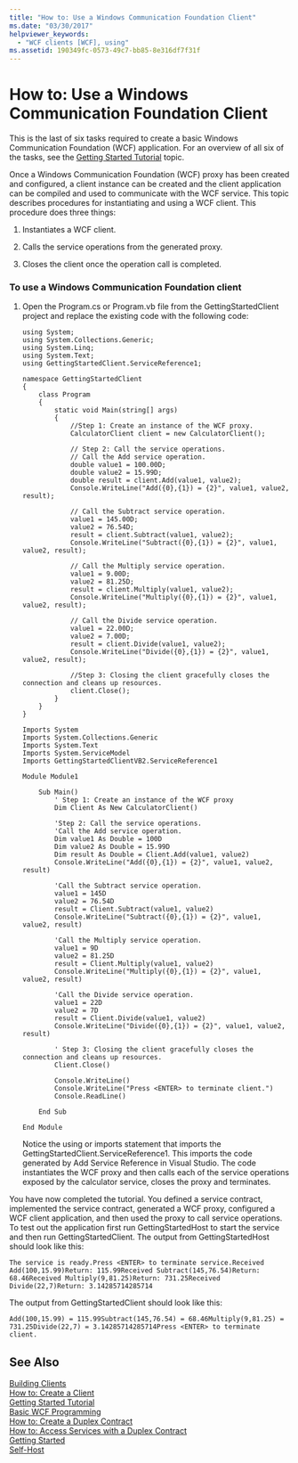 ```yaml
---
title: "How to: Use a Windows Communication Foundation Client"
ms.date: "03/30/2017"
helpviewer_keywords: 
  - "WCF clients [WCF], using"
ms.assetid: 190349fc-0573-49c7-bb85-8e316df7f31f
---
```

# How to: Use a Windows Communication Foundation Client
This is the last of six tasks required to create a basic Windows Communication Foundation (WCF) application. For an overview of all six of the tasks, see the [Getting Started Tutorial](../../../docs/framework/wcf/getting-started-tutorial.md) topic.  
  
 Once a Windows Communication Foundation (WCF) proxy has been created and configured, a client instance can be created and the client application can be compiled and used to communicate with the WCF service. This topic describes procedures for instantiating and using a WCF client. This procedure does three things:  
  
1. Instantiates a WCF client.  
  
2. Calls the service operations from the generated proxy.  
  
3. Closes the client once the operation call is completed.  
  
### To use a Windows Communication Foundation client  
  
1. Open the Program.cs or Program.vb file from the GettingStartedClient project and replace the existing code with the following code:  
  
   ```  
   using System;  
   using System.Collections.Generic;  
   using System.Linq;  
   using System.Text;  
   using GettingStartedClient.ServiceReference1;  
  
   namespace GettingStartedClient  
   {  
       class Program  
       {  
           static void Main(string[] args)  
           {  
               //Step 1: Create an instance of the WCF proxy.  
               CalculatorClient client = new CalculatorClient();  
  
               // Step 2: Call the service operations.  
               // Call the Add service operation.  
               double value1 = 100.00D;  
               double value2 = 15.99D;  
               double result = client.Add(value1, value2);  
               Console.WriteLine("Add({0},{1}) = {2}", value1, value2, result);  
  
               // Call the Subtract service operation.  
               value1 = 145.00D;  
               value2 = 76.54D;  
               result = client.Subtract(value1, value2);  
               Console.WriteLine("Subtract({0},{1}) = {2}", value1, value2, result);  
  
               // Call the Multiply service operation.  
               value1 = 9.00D;  
               value2 = 81.25D;  
               result = client.Multiply(value1, value2);  
               Console.WriteLine("Multiply({0},{1}) = {2}", value1, value2, result);  
  
               // Call the Divide service operation.  
               value1 = 22.00D;  
               value2 = 7.00D;  
               result = client.Divide(value1, value2);  
               Console.WriteLine("Divide({0},{1}) = {2}", value1, value2, result);  
  
               //Step 3: Closing the client gracefully closes the connection and cleans up resources.  
               client.Close();  
           }  
       }  
   }  
   ```  
  
   ```  
   Imports System  
   Imports System.Collections.Generic  
   Imports System.Text  
   Imports System.ServiceModel  
   Imports GettingStartedClientVB2.ServiceReference1  
  
   Module Module1  
  
       Sub Main()  
           ' Step 1: Create an instance of the WCF proxy  
           Dim Client As New CalculatorClient()  
  
           'Step 2: Call the service operations.  
           'Call the Add service operation.  
           Dim value1 As Double = 100D  
           Dim value2 As Double = 15.99D  
           Dim result As Double = Client.Add(value1, value2)  
           Console.WriteLine("Add({0},{1}) = {2}", value1, value2, result)  
  
           'Call the Subtract service operation.  
           value1 = 145D  
           value2 = 76.54D  
           result = Client.Subtract(value1, value2)  
           Console.WriteLine("Subtract({0},{1}) = {2}", value1, value2, result)  
  
           'Call the Multiply service operation.  
           value1 = 9D  
           value2 = 81.25D  
           result = Client.Multiply(value1, value2)  
           Console.WriteLine("Multiply({0},{1}) = {2}", value1, value2, result)  
  
           'Call the Divide service operation.  
           value1 = 22D  
           value2 = 7D  
           result = Client.Divide(value1, value2)  
           Console.WriteLine("Divide({0},{1}) = {2}", value1, value2, result)  
  
           ' Step 3: Closing the client gracefully closes the connection and cleans up resources.  
           Client.Close()  
  
           Console.WriteLine()  
           Console.WriteLine("Press <ENTER> to terminate client.")  
           Console.ReadLine()  
  
       End Sub  
  
   End Module  
   ```  
  
    Notice the using or imports statement that imports the GettingStartedClient.ServiceReference1. This imports the code generated by Add Service Reference in Visual Studio. The code instantiates the WCF proxy and then calls each of the service operations exposed by the calculator service, closes the proxy and terminates.  
  
 You have now completed the tutorial. You defined a service contract, implemented the service contract, generated a WCF proxy, configured a WCF client application, and then used the proxy to call service operations. To test out the application first run GettingStartedHost to start the service and then run GettingStartedClient. The output from GettingStartedHost should look like this:  
  
```Output  
The service is ready.Press <ENTER> to terminate service.Received Add(100,15.99)Return: 115.99Received Subtract(145,76.54)Return: 68.46Received Multiply(9,81.25)Return: 731.25Received Divide(22,7)Return: 3.14285714285714  
```  
  
 The output from GettingStartedClient should look like this:  
  
```Output  
Add(100,15.99) = 115.99Subtract(145,76.54) = 68.46Multiply(9,81.25) = 731.25Divide(22,7) = 3.14285714285714Press <ENTER> to terminate client.  
```  
  
## See Also  
 [Building Clients](../../../docs/framework/wcf/building-clients.md)  
 [How to: Create a Client](../../../docs/framework/wcf/how-to-create-a-wcf-client.md)  
 [Getting Started Tutorial](../../../docs/framework/wcf/getting-started-tutorial.md)  
 [Basic WCF Programming](../../../docs/framework/wcf/basic-wcf-programming.md)  
 [How to: Create a Duplex Contract](../../../docs/framework/wcf/feature-details/how-to-create-a-duplex-contract.md)  
 [How to: Access Services with a Duplex Contract](../../../docs/framework/wcf/feature-details/how-to-access-services-with-a-duplex-contract.md)  
 [Getting Started](../../../docs/framework/wcf/samples/getting-started-sample.md)  
 [Self-Host](../../../docs/framework/wcf/samples/self-host.md)
